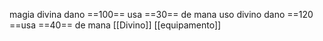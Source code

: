 magia divina dano ==100== usa ==30== de mana
uso divino dano ==120 ==usa  ==40== de mana
[[Divino]]
[[equipamento]]